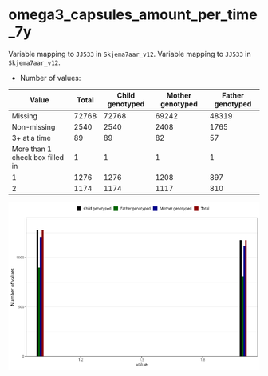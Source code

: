 # omega3_capsules_amount_per_time_7y
Variable mapping to `JJ533` in `Skjema7aar_v12`.
Variable mapping to `JJ533` in `Skjema7aar_v12`.
- Number of values:

| Value | Total | Child genotyped | Mother genotyped | Father genotyped |
| ----- | ----- | --------------- | ---------------- | ---------------- |
| Missing | 72768 | 72768 | 69242 | 48319 |
| Non-missing | 2540 | 2540 | 2408 | 1765 |
| 3+ at a time | 89 | 89 | 82 |57 |
| More than 1 check box filled in | 1 | 1 | 1 |1 |
| 1 | 1276 | 1276 | 1208 | 897 |
| 2 | 1174 | 1174 | 1117 | 810 |



![](omega3_capsules_amount_per_time_7y_n.png)



